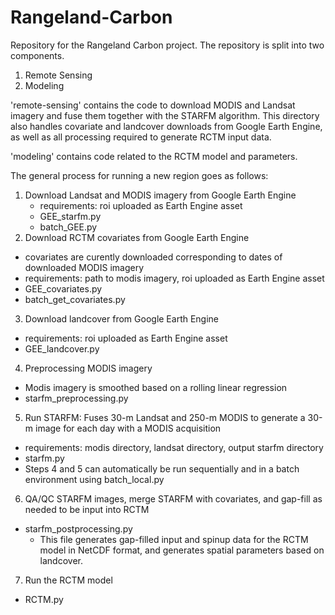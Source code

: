 # Rangeland-Carbon
Repository for the Rangeland Carbon project. The repository is split into two components.
1. Remote Sensing
2. Modeling

'remote-sensing' contains the code to download MODIS and Landsat imagery and fuse them together with the STARFM algorithm. This directory also handles covariate and landcover downloads from Google Earth Engine, as well as all processing required to generate RCTM input data.

'modeling' contains code related to the RCTM model and parameters.

The general process for running a new region goes as follows:
1. Download Landsat and MODIS imagery from Google Earth Engine
   - requirements: roi uploaded as Earth Engine asset
   - GEE_starfm.py
   - batch_GEE.py
3. Download RCTM covariates from Google Earth Engine
  - covariates are curently downloaded corresponding to dates of downloaded MODIS imagery
  - requirements: path to modis imagery, roi uploaded as Earth Engine asset
  - GEE_covariates.py
  - batch_get_covariates.py
3. Download landcover from Google Earth Engine
  - requirements: roi uploaded as Earth Engine asset
  - GEE_landcover.py
4. Preprocessing MODIS imagery
  - Modis imagery is smoothed based on a rolling linear regression
  - starfm_preprocessing.py
5. Run STARFM: Fuses 30-m Landsat and 250-m MODIS to generate a 30-m image for each day with a MODIS acquisition
  - requirements: modis directory, landsat directory, output starfm directory
  - starfm.py
  - Steps 4 and 5 can automatically be run sequentially and in a batch environment using batch_local.py
6. QA/QC STARFM images, merge STARFM with covariates, and gap-fill as needed to be input into RCTM
  - starfm_postprocessing.py
    - This file generates gap-filled input and spinup data for the RCTM model in NetCDF format, and generates spatial parameters based on landcover.
7. Run the RCTM model
  - RCTM.py
